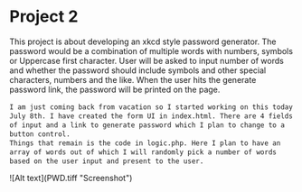 <h1> Project 2 </h1>

<p> This project is about developing an xkcd style password generator. The password would be a combination of multiple words with numbers, symbols or Uppercase first character. User will be asked to input number of words and whether the password should include symbols and other special characters, numbers and the like. When the user hits the generate password link, the password will be printed on the page.<br>

    I am just coming back from vacation so I started working on this today July 8th. I have created the form UI in index.html. There are 4 fields of input and a link to generate password which I plan to change to a button control.
    Things that remain is the code in logic.php. Here I plan to have an array of words out of which I will randomly pick a number of words based on the user input and present to the user.  
</p>
![Alt text](PWD.tiff "Screenshot") 
